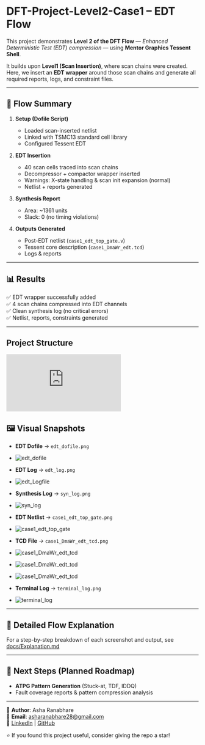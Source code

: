 # DFT-Project-Level2-Case1 – EDT Flow  

This project demonstrates **Level 2 of the DFT Flow** — *Enhanced Deterministic Test (EDT) compression* — using **Mentor Graphics Tessent Shell**.  

It builds upon **Level1 (Scan Insertion)**, where scan chains were created.  
Here, we insert an **EDT wrapper** around those scan chains and generate all required reports, logs, and constraint files.  

---

## 🚀 Flow Summary  

1. **Setup (Dofile Script)**  
   - Loaded scan-inserted netlist  
   - Linked with TSMC13 standard cell library  
   - Configured Tessent EDT  

2. **EDT Insertion**  
   - 40 scan cells traced into scan chains  
   - Decompressor + compactor wrapper inserted  
   - Warnings: X-state handling & scan init expansion (normal)  
   - Netlist + reports generated  

3. **Synthesis Report**  
   - Area: ~1361 units  
   - Slack: 0 (no timing violations)  

4. **Outputs Generated**  
   - Post-EDT netlist (`case1_edt_top_gate.v`)  
   - Tessent core description (`case1_DmaWr_edt.tcd`)  
   - Logs & reports  

---

## 📊 Results  

✅ EDT wrapper successfully added  
✅ 4 scan chains compressed into EDT channels  
✅ Clean synthesis log (no critical errors)  
✅ Netlist, reports, constraints generated  

---

## Project Structure
![project_structure](https://github.com/asha-0905/DFT-Project---Level2-DFT/blob/main/EDT_GITHUB.pdf)


## 🖼️ Visual Snapshots  

- **EDT Dofile** → `edt_dofile.png`
- ![edt_dofile](https://github.com/asha-0905/DFT-Project---Level2-DFT/blob/main/terminal.png?raw=true)
  
- **EDT Log** → `edt_log.png`
- ![edt_Logfile](https://github.com/asha-0905/DFT-Project---Level2-DFT/blob/main/EDT_Logfile.png?raw=true)
  
- **Synthesis Log** → `syn_log.png`
- ![syn_log](https://github.com/asha-0905/DFT-Project---Level2-DFT/blob/main/EDT_Syn_log.png?raw=true)
  
- **EDT Netlist** → `case1_edt_top_gate.png`
- ![case1_edt_top_gate](https://github.com/asha-0905/DFT-Project---Level2-DFT/blob/main/case1_edt_top_gate.png?raw=true)
  
- **TCD File** → `case1_DmaWr_edt_tcd.png`
- ![case1_DmaWr_edt_tcd](https://github.com/asha-0905/DFT-Project---Level2-DFT/blob/main/case1_DmaWr_edt.tcl1.png?raw=true)
- ![case1_DmaWr_edt_tcd](https://github.com/asha-0905/DFT-Project---Level2-DFT/blob/main/case1_DmaWr_edt.tcl2.png?raw=true)
- ![case1_DmaWr_edt_tcd](https://github.com/asha-0905/DFT-Project---Level2-DFT/blob/main/case1_DmaWr_edt.tcl3.png?raw=true)
  
- **Terminal Log** → `terminal_log.png`
- ![terminal_log](https://github.com/asha-0905/DFT-Project---Level2-DFT/blob/main/terminal.png?raw=true)


---

## 📖 Detailed Flow Explanation
For a step-by-step breakdown of each screenshot and output, see 
 [docs/Explanation.md](https://github.com/asha-0905/DFT-Project---Level2-DFT/blob/main/EDT_GITHUB.pdf)
 
---

## 🔮 Next Steps (Planned Roadmap)  

- **ATPG Pattern Generation** (Stuck-at, TDF, IDDQ)  
- Fault coverage reports & pattern compression analysis  

---

👤 **Author**: Asha Ranabhare  
📧 **Email**: asharanabhare28@gmail.com  
🔗 [LinkedIn](#) | [GitHub](#)  

⭐ If you found this project useful, consider giving the repo a star!
